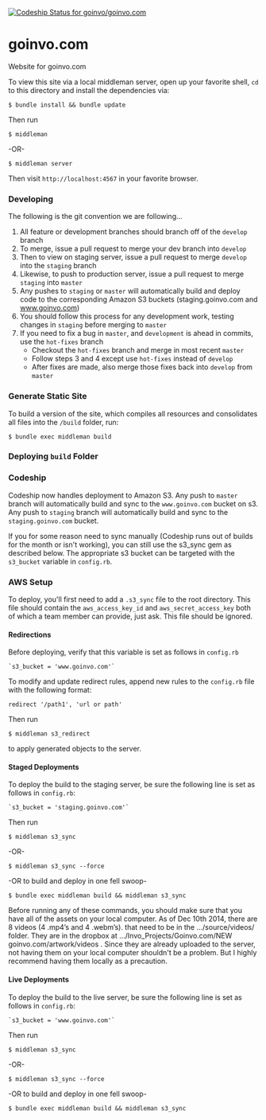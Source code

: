 [ ![Codeship Status for goinvo/goinvo.com](https://codeship.com/projects/f4e57f70-0df4-0133-b611-2ed139d2fe7b/status?branch=master)](https://codeship.com/projects/91543)

goinvo.com
==========

Website for goinvo.com

To view this site via a local middleman server, open up your favorite shell, `cd` to this directory and install the dependencies via:

	$ bundle install && bundle update

Then run

	$ middleman

-OR-

	$ middleman server

Then visit `http://localhost:4567` in your favorite browser.

### Developing

The following is the git convention we are following...

1. All feature or development branches should branch off of the `develop` branch
2. To merge, issue a pull request to merge your dev branch into `develop`
3. Then to view on staging server, issue a pull request to merge `develop` into the `staging` branch
4. Likewise, to push to production server, issue a pull request to merge `staging` into `master`
5. Any pushes to `staging` or `master` will automatically build and deploy code to the corresponding Amazon S3 buckets (staging.goinvo.com and www.goinvo.com)
6. You should follow this process for any development work, testing changes in `staging` before merging to `master`
7. If you need to fix a bug in `master`, and `development` is ahead in commits, use the `hot-fixes` branch
	- Checkout the `hot-fixes` branch and merge in most recent `master`
	- Follow steps 3 and 4 except use `hot-fixes` instead of `develop`
	- After fixes are made, also merge those fixes back into `develop` from `master`


### Generate Static Site

To build a version of the site, which compiles all resources and consolidates all files into the `/build` folder, run:

	$ bundle exec middleman build


### Deploying `build` Folder

### Codeship

Codeship now handles deployment to Amazon S3. Any push to `master` branch will automatically build and sync to the `www.goinvo.com` bucket on s3. Any push to `staging` branch will automatically build and sync to the `staging.goinvo.com` bucket.

If you for some reason need to sync manually (Codeship runs out of builds for the month or isn't working), you can still use the s3_sync gem as described below. The appropriate s3 bucket can be targeted with the `s3_bucket` variable in `config.rb`.  

### AWS Setup

To deploy, you'll first need to add a `.s3_sync` file to the root directory. This file should contain the `aws_access_key_id` and `aws_secret_access_key` both of which a team member can provide, just ask. This file should be ignored.


#### Redirections

Before deploying, verify that this variable is set as follows in `config.rb`

	`s3_bucket = 'www.goinvo.com'`

To modify and update redirect rules, append new rules to the `config.rb` file with the following format:

	redirect '/path1', 'url or path'

Then run

	$ middleman s3_redirect

to apply generated objects to the server.


#### Staged Deployments

To deploy the build to the staging server, be sure the following line is set as follows in `config.rb`:

	`s3_bucket = 'staging.goinvo.com'`

Then run

	$ middleman s3_sync

-OR-

	$ middleman s3_sync --force

-OR to build and deploy in one fell swoop-

	$ bundle exec middleman build && middleman s3_sync


Before running any of these commands, you should make sure that you have all of the assets on your local computer. As of Dec 10th 2014, there are 8 videos (4 .mp4’s and 4 .webm’s).  that need to be in the .../source/videos/ folder. They are in the dropbox at .../Invo_Projects/Goinvo.com/NEW goinvo.com/artwork/videos . Since they are already uploaded to the server, not having them on your local computer shouldn't be a problem. But I highly recommend having them locally as a precaution.



#### Live Deployments

To deploy the build to the live server, be sure the following line is set as follows in `config.rb`:

	`s3_bucket = 'www.goinvo.com'`

Then run

	$ middleman s3_sync
	
-OR-

	$ middleman s3_sync --force

-OR to build and deploy in one fell swoop-

	$ bundle exec middleman build && middleman s3_sync
